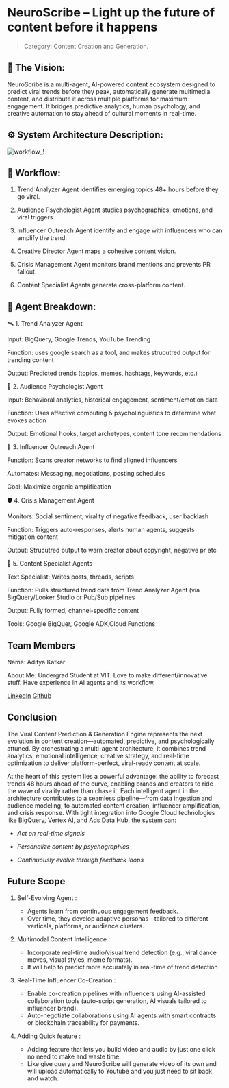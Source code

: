 # NeuroScribe – Light up the future of content before it happens

> Category: Content Creation and Generation.

## 🧠 The Vision:
NeuroScribe is a multi-agent, AI-powered content ecosystem designed to predict viral trends before they peak, automatically generate multimedia content, and distribute it across multiple platforms for maximum engagement. It bridges predictive analytics, human psychology, and creative automation to stay ahead of cultural moments in real-time.

## ⚙️ System Architecture Description:

![workflow_!](https://github.com/user-attachments/assets/13ac6f3e-a3a6-44be-b027-306ce9010b34)

## 🔄 Workflow:

1. Trend Analyzer Agent identifies emerging topics 48+ hours before they go viral.

2. Audience Psychologist Agent studies psychographics, emotions, and viral triggers.

3. Influencer Outreach Agent identify and engage with influencers who can amplify the trend.

4. Creative Director Agent maps a cohesive content vision.

5. Crisis Management Agent monitors brand mentions and prevents PR fallout.

6. Content Specialist Agents generate cross-platform content.

## 🧩 Agent Breakdown:

🛰️ 1. Trend Analyzer Agent

Input: BigQuery, Google Trends, YouTube Trending

Function: uses google search as a tool, and makes strucutred output for trending content

Output: Predicted trends (topics, memes, hashtags, keywords, etc.)

🧬 2. Audience Psychologist Agent

Input: Behavioral analytics, historical engagement, sentiment/emotion data

Function: Uses affective computing & psycholinguistics to determine what evokes action

Output: Emotional hooks, target archetypes, content tone recommendations

📣 3. Influencer Outreach Agent

Function: Scans creator networks to find aligned influencers

Automates: Messaging, negotiations, posting schedules

Goal: Maximize organic amplification


🛡️ 4. Crisis Management Agent

Monitors: Social sentiment, virality of negative feedback, user backlash

Function: Triggers auto-responses, alerts human agents, suggests mitigation content

Output: Strucutred output to warn creator about copyright, negative pr etc

🎨 5. Content Specialist Agents

Text Specialist: Writes posts, threads, scripts

Function: Pulls structured trend data from Trend Analyzer Agent (via BigQuery/Looker Studio or Pub/Sub pipelines

Output: Fully formed, channel-specific content

Tools: Google BigQuer, Google ADK,Cloud Functions	


## Team Members
Name: Aditya Katkar

About Me: Undergrad Student at VIT. Love to make different/innovative stuff. Have experience in Ai agents and its workflow.

[LinkedIn](https://www.linkedin.com/in/aditya-katkar-673930340)
[Github](https://github.com/Addyk-24)

## Conclusion
The Viral Content Prediction & Generation Engine represents the next evolution in content creation—automated, predictive, 
and psychologically attuned. By orchestrating a multi-agent architecture, it combines trend analytics, emotional intelligence, 
creative strategy, and real-time optimization to deliver platform-perfect, viral-ready content at scale.

At the heart of this system lies a powerful advantage: the ability to forecast trends 48 hours ahead of the curve, 
enabling brands and creators to ride the wave of virality rather than chase it. Each intelligent agent in the architecture 
contributes to a seamless pipeline—from data ingestion and audience modeling, to automated content creation, influencer amplification, 
and crisis response.
With tight integration into Google Cloud technologies like BigQuery, Vertex AI, and Ads Data Hub, the system can:

- *Act on real-time signals*

- *Personalize content by psychographics*

- *Continuously evolve through feedback loops*

## Future Scope

1. Self-Evolving Agent :
   - Agents learn from continuous engagement feedback.
   - Over time, they develop adaptive personas—tailored to different verticals, platforms, or audience clusters.
     
2. Multimodal Content Intelligence :
   - Incorporate real-time audio/visual trend detection (e.g., viral dance moves, visual styles, meme formats).
   - It will help to predict more accurately in real-time of trend detection
  
3. Real-Time Influencer Co-Creation :
   - Enable co-creation pipelines with influencers using AI-assisted collaboration tools (auto-script generation, AI visuals tailored to influencer brand).
   - Auto-negotiate collaborations using AI agents with smart contracts or blockchain traceability for payments.

4. Adding Quick feature :
   - Adding feature that lets you build video and audio by just one click no need to make and waste time.
   - Like give query and NeuroScribe will generate video of its own and will upload automatically to Youtube and you just need to sit back and watch.



